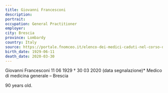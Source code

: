```yaml
---
title: Giovanni Francesconi
description: 
portrait: 
occupation: General Practitioner
employer: 
city: Brescia
province: Lombardy
country: Italy
source: https://portale.fnomceo.it/elenco-dei-medici-caduti-nel-corso-dellepidemia-di-covid-19/
birth_date: 1929-06-11
death_date: 2020-03-30
---
```


Giovanni Francesconi 11 06 1929 † 30 03 2020 (data segnalazione)*
Medico di medicina generale – Brescia

90 years old.
